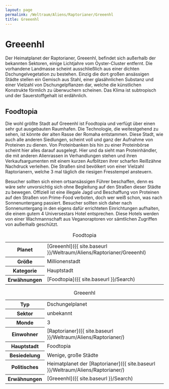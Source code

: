 ```yaml
---
layout: page
permalink: /Weltraum/Aliens/Raptorianer/Greeenhl
title: Greeenhl
---
```



# Greeenhl


Der Heimatplanet der Raptorianer, Greeenhl, befindet sich außerhalb der bekannten Sektoren, einige Lichtjahre vom Oyster-Cluster entfernt. Die vorhandene Landmasse scheint ausschließlich aus einer dichten Dschungelvegetation zu bestehen. Einzig die dort großen ansässigen Städte stellen ein Gemisch aus Stahl, einer glasähnlichen Substanz und einer Vielzahl von Dschungelpflanzen dar, welche die künstlichen Konstrukte förmlich zu überwuchern scheinen. Das Klima ist subtropisch und der Sauerstoffgehalt ist erdähnlich.

## Foodtopia

Die wohl größte Stadt auf Greeenhl ist Foodtopia und verfügt über einen sehr gut ausgebauten Raumhafen. Die Technologie, die weitestgehend zu sehen, ist könnte der alten Rasse der Romaha entstammen. Diese Stadt, wie auch alle anderen Siedlungen, scheint voll und ganz der Aufnahme von Proteinen zu dienen. Von Proteinbanken bis hin zu einer Proteinbörse scheint hier alles darauf ausgelegt. Hier und da sieht man Proteinhändler, die mit anderen Alienrassen in Verhandlungen stehen und ihren Verkaufsargumenten mit einem kurzen Aufblitzen ihrer scharfen Reißzähne Nachdruck verleihen. Die Straßen sind bevölkert von einer Vielzahl Raptorianern, welche 3 mal täglich die riesigen Fresstempel ansteuern.

Besucher sollten sich einen ortsansässigen Führer beschaffen, denn es wäre sehr unvorsichtig sich ohne Begleitung auf den Straßen dieser Städte zu bewegen. Offiziell ist eine illegale Jagd und Beschaffung von Proteinen auf den Straßen von Prime-Food verboten, doch wer weiß schon, was nach Sonnenuntergang passiert. Besucher sollten sich daher nach Sonnenuntergang in den eigens dafür errichteten Einrichtungen aufhalten, die einem gutem 4 Universestars Hotel entsprechen. Diese Hotels werden von einer Wachmannschaft aus Veganoraptoren vor sämtlichen Zugriffen von außerhalb geschützt.

<table data-type="stadt">
<caption>Foodtopia</caption>
<tbody>
<tr><th>Planet</th><td>[Greeenhl]({{ site.baseurl }}/Weltraum/Aliens/Raptorianer/Greeenhl)</td></tr>
<tr><th>Größe</th><td>Millionenstadt</td></tr>
<tr><th>Kategorie</th><td>Hauptstadt</td></tr>
<tr><th>Erwähnungen</th><td>[Foodtopia]({{ site.baseurl }}/Search)</td></tr>
</tbody>
</table>

<aside>
<table data-type="planet">
<caption>Greeenhl</caption>
<tbody>
<tr><th>Typ</th><td>Dschungelplanet</td></tr>
<tr><th>Sektor</th><td>unbekannt</td></tr>
<tr><th>Monde</th><td>3</td></tr>
<tr><th>Einwohner</th><td>[Raptorianer]({{ site.baseurl }}/Weltraum/Aliens/Raptorianer/)</td></tr>
<tr><th>Hauptstadt</th><td>Foodtopia</td></tr>
<tr><th>Besiedelung</th><td>Wenige, große Städte</td></tr>
<tr><th>Politisches</th><td>Heimatplanet der [Raptorianer]({{ site.baseurl }}/Weltraum/Aliens/Raptorianer/)</td></tr>
<tr><th>Erwähnungen</th><td>[Greeenhl]({{ site.baseurl }}/Search)</td></tr>
</tbody>
</table>
</aside>

